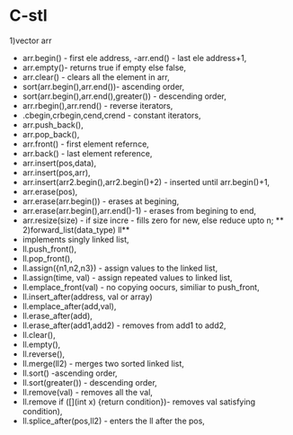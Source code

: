 # C-stl
1)vector<int> arr
  - arr.begin() - first ele address,
  -arr.end() - last ele address+1,
  - arr.empty()- returns true if empty else false,
  - arr.clear() - clears all the element in arr,
  - sort(arr.begin(),arr.end())- ascending order,
  - sort(arr.begin(),arr.end(),greater<int>()) - descending order,
  - arr.rbegin(),arr.rend() - reverse iterators,
  - .cbegin,crbegin,cend,crend - constant iterators,
  - arr.push_back(),
  - arr.pop_back(),
  - arr.front() - first element refernce,
  - arr.back() - last element reference,
  - arr.insert(pos,data),
  - arr.insert(pos,arr),
  - arr.insert(arr2.begin(),arr2.begin()+2) - inserted until arr.begin()+1,
  - arr.erase(pos),
  - arr.erase(arr.begin()) - erases at begining,
  - arr.erase(arr.begin(),arr.end()-1) - erases from begining to end,
  - arr.resize(size) - if size incre - fills zero for new, else reduce upto n;
** 2)forward_list(data_type) ll**
  - implements singly linked list,
  - ll.push_front(),
  - ll.pop_front(),
  - ll.assign({n1,n2,n3}) - assign values to the linked list,
  - ll.assign(time, val) - assign repeated values to linked list,
  - ll.emplace_front(val) - no copying oocurs, similiar to push_front,
  - ll.insert_after(address, val or array)
  - ll.emplace_after(add,val),
  - ll.erase_after(add),
  - ll.erase_after(add1,add2) - removes from add1 to add2,
  - ll.clear(),
  - ll.empty(),
  - ll.reverse(),
  - ll.merge(ll2) - merges two sorted linked list,
  - ll.sort() -ascending order,
  - ll.sort(greater<int>()) - descending order,
  - ll.remove(val) - removes all the val,
  - ll.remove if ([](int x) {return condition})- removes val satisfying condition),
  - ll.splice_after(pos,ll2) - enters the ll after the pos,
  
